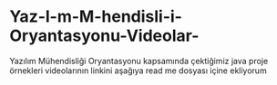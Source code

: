 # Yaz-l-m-M-hendisli-i-Oryantasyonu-Videolar-
Yazılım Mühendisliği Oryantasyonu kapsamında çektiğimiz java proje örnekleri videolarının linkini aşağıya read me dosyası içine ekliyorum 
